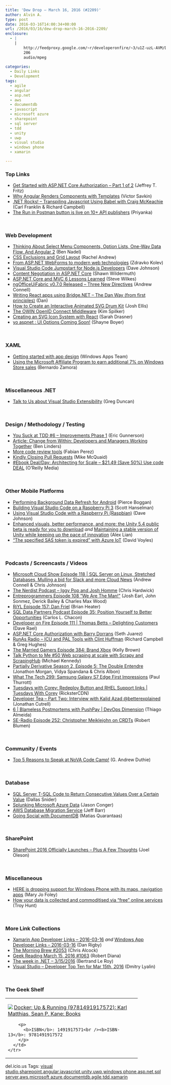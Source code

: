 ```yaml
---
title: 'Dew Drop – March 16, 2016 (#2209)'
author: Alvin A.
type: post
date: 2016-03-16T14:00:34+00:00
url: /2016/03/16/dew-drop-march-16-2016-2209/
enclosure:
  - |
    |
        http://feedproxy.google.com/~r/developeronfire/~3/u1Z-uzL-AVM/DeveloperOnFire-111-ThomasBetts.mp3
        206
        audio/mpeg
        
categories:
  - Daily Links
  - Development
tags:
  - agile
  - angular
  - asp.net
  - aws
  - documentdb
  - javascript
  - microsoft azure
  - sharepoint
  - sql server
  - tdd
  - unity
  - uwp
  - visual studio
  - windows phone
  - xamarin

---
```

### <a name="top"></a>Top Links

  * <a href="https://blogs.msdn.microsoft.com/webdev/2016/03/15/get-started-with-asp-net-core-authorization-part-1-of-2/" target="_blank">Get Started with ASP.NET Core Authorization – Part 1 of 2</a> (Jeffrey T. Fritz)
  * <a href="http://angularjs.blogspot.com/2016/03/why-angular-renders-components-with.html" target="_blank">Why Angular Renders Components with Templates</a> (Victor Savkin)
  * <a href="http://www.dotnetrocks.com/default.aspx?ShowNum=1270" target="_blank">.NET Rocks! &#8211; Transpiling Javascript Using Babel with Craig McKeachie</a> (Carl Franklin & Richard Campbell)
  * <a href="http://blog.getpostman.com/2016/03/10/run-button-is-live/" target="_blank">The Run in Postman button is live on 10+ API publishers</a> (Priyanka)

&nbsp;

### <a name="web"></a>Web Development

  * <a href="http://www.bennadel.com/blog/3049-thinking-about-select-menu-components-option-lists-one-way-data-flow-and-angular-2.htm" target="_blank">Thinking About Select Menu Components, Option Lists, One-Way Data Flow, And Angular 2</a> (Ben Nadel)
  * <a href="http://www.rachelandrew.co.uk/archives/2016/03/16/css-exclusions-and-grid-layout/" target="_blank">CSS Exclusions and Grid Layout</a> (Rachel Andrew)
  * <a href="http://www.infragistics.com/community/blogs/zdravko_kolev/archive/2016/03/15/from-asp-net-webforms-to-modern-web-technologies.aspx" target="_blank">From ASP.NET WebForms to modern web technologies</a> (Zdravko Kolev)
  * <a href="http://thisdavej.com/visual-studio-code-jumpstart-for-node-js-developers/" target="_blank">Visual Studio Code Jumpstart for Node.js Developers</a> (Dave Johnson)
  * <a href="http://wildermuth.com/2016/03/16/Content_Negotiation_in_ASP_NET_Core" target="_blank">Content Negotiation in ASP.NET Core</a> (Shawn Wildermuth)
  * <a href="http://feedproxy.google.com/~r/geekswithblogs/~3/kZF-WS36EPc/asp.net-core-mvc-6-lessons.aspx" target="_blank">ASP.NET Core and MVC 6 Lessons Learned</a> (Steve Wilkes)
  * <a href="http://feedproxy.google.com/~r/AndrewConnell/~3/Tygwz8LrUbE/ngofficeuifabric-v0-7-0-released-three-new-directives" target="_blank">ngOfficeUiFabric v0.7.0 Released &#8211; Three New Directives</a> (Andrew Connell)
  * <a href="http://www.productiverage.com/writing-react-apps-using-bridgenet-the-dan-way-from-first-principles" target="_blank">Writing React apps using Bridge.NET &#8211; The Dan Way (from first principles)</a> (Dan)
  * <a href="http://feedproxy.google.com/~r/tympanus/~3/LNwNy7qITRM/" target="_blank">How to Create an Interactive Animated SVG Drum Kit</a> (Josh Ellis)
  * <a href="https://blogs.msdn.microsoft.com/microsoft_press/2016/03/15/the-owin-openid-connect-middleware/" target="_blank">The OWIN OpenID Connect Middleware</a> (Kim Spilker)
  * <a href="https://css-tricks.com/creating-svg-icon-system-react/" target="_blank">Creating an SVG Icon System with React</a> (Sarah Drasner)
  * <a href="http://feedproxy.google.com/~r/Tattoocoder/~3/CMqMOt8H1OY/" target="_blank">yo aspnet : UI Options Coming Soon!</a> (Shayne Boyer)

&nbsp;

### <a name="silverlight"></a>XAML

  * <a href="https://blogs.windows.com/buildingapps/2016/03/15/getting-started-with-app-design/?WT.mc_id=DX_MVP4025064" target="_blank">Getting started with app design</a> (Windows Apps Team)
  * <a href="https://blogs.windows.com/buildingapps/2016/03/15/using-the-microsoft-affiliate-program-to-earn-additional-7-on-windows-store-sales/?WT.mc_id=DX_MVP4025064" target="_blank">Using the Microsoft Affiliate Program to earn additional 7% on Windows Store sales</a> (Bernardo Zamora)

&nbsp;

### <a name="dotnet"></a>Miscellaneous .NET

  * <a href="https://channel9.msdn.com/coding4fun/blog/Talk-to-Us-about-Visual-Studio-Extensibility?WT.mc_id=DX_MVP4025064" target="_blank">Talk to Us about Visual Studio Extensibility</a> (Greg Duncan)

&nbsp;

### <a name="design"></a>Design / Methodology / Testing

  * <a href="https://blogs.msdn.microsoft.com/ericgu/2016/03/15/you-suck-at-tdd-6-improvements-phase-1/" target="_blank">You Suck at TDD #6 – Improvements Phase 1</a> (Eric Gunnerson)
  * <a href="http://www.infoq.com/articles/developers-managers-working-together?utm_campaign=infoq_content&utm_source=infoq&utm_medium=feed&utm_term=global" target="_blank">Article: Change from Within: Developers and Managers Working Together</a> (Ben Linders)
  * <a href="https://github.com/blog/2123-more-code-review-tools" target="_blank">More code review tools</a> (Fabian Perez)
  * <a href="https://github.com/blog/2124-kindly-closing-pull-requests" target="_blank">Kindly Closing Pull Requests</a> (Mike McQuaid)
  * <a href="http://feedproxy.google.com/~r/oreilly/news/~3/B3BJUj_7ICQ/0636920047070.do" target="_blank">#Ebook Deal/Day: Architecting for Scale &#8211; $21.49 (Save 50%) Use code DEAL</a> (O&#8217;Reilly Media)

&nbsp;

### <a name="mobile"></a>Other Mobile Platforms

  * <a href="https://blog.xamarin.com/performing-background-data-refresh-for-android/" target="_blank">Performing Background Data Refresh for Android</a> (Pierce Boggan)
  * <a href="http://feeds.hanselman.com/~/144221104/0/scotthanselman~Building-Visual-Studio-Code-on-a-Raspberry-Pi.aspx" target="_blank">Building Visual Studio Code on a Raspberry Pi 3</a> (Scott Hanselman)
  * <a href="http://thisdavej.com/using-visual-studio-code-with-a-raspberry-pi-raspbian/" target="_blank">Using Visual Studio Code with a Raspberry Pi (Raspbian)</a> (Dave Johnson)
  * <a href="http://blogs.unity3d.com/2016/03/15/enhanced-visuals-better-performance-and-more-the-unity-5-4-public-beta-is-ready/" target="_blank">Enhanced visuals, better performance, and more: the Unity 5.4 public beta is ready for you to download</a> _and_ <a href="http://blogs.unity3d.com/2016/03/15/maintaining-a-stable-version-of-unity-while-keeping-up-the-pace-of-innovation/" target="_blank">Maintaining a stable version of Unity while keeping up the pace of innovation</a> (Alex Lian)
  * <a href="http://www.davevoyles.com/specified-sas-token-expired-azure-iot/" target="_blank">“The specified SAS token is expired” with Azure IoT</a> (David Voyles)

&nbsp;

### <a name="podcasts"></a>Podcasts / Screencasts / Videos

  * <a href="http://feeds.microsoftcloudshow.com/~r/microsoftcloudshowepisodes/~3/AZIIXkvQlc4/118-sql-server-on-linux-stretched-databases-mulling-an-slack-bid-and-more-cloud-news" target="_blank">Microsoft Cloud Show Episode 118 | SQL Server on Linux, Stretched Databases, Mulling a bid for Slack and more Cloud News</a> (Andrew Connell & Chris Johnson)
  * <a href="http://nerdist.libsyn.com/iggy-pop-and-josh-homme" target="_blank">The Nerdist Podcast &#8211; Iggy Pop and Josh Homme</a> (Chris Hardwick)
  * <a href="http://entreprogrammers.com/episode-108-we-are-the-man/" target="_blank">Entreprogrammers Episode 108 “We Are The Man!”</a> (Josh Earl, John Sonmez, Derick Bailey & Charles Max Wood)
  * <a href="http://riyl.podbean.com/e/episode-157-dan-friel/" target="_blank">RiYL Episode 157: Dan Friel</a> (Brian Heater)
  * <a href="http://sqldatapartners.com/2016/03/16/positionyourself/" target="_blank">SQL Data Partners Podcast Episode 35: Position Yourself to Better Opportunities</a> (Carlos L. Chacon)
  * <a href="http://feedproxy.google.com/~r/developeronfire/~3/u1Z-uzL-AVM/DeveloperOnFire-111-ThomasBetts.mp3" target="_blank">Developer on Fire Episode 111 | Thomas Betts &#8211; Delighting Customers</a> (Dave Rael)
  * <a href="https://channel9.msdn.com/Blogs/Seth-Juarez/ASPNET-Core-Authorization-with-Barry-Dorrans?WT.mc_id=DX_MVP4025064" target="_blank">ASP.NET Core Authorization with Barry Dorrans</a> (Seth Juarez)
  * <a href="http://feedproxy.google.com/~r/RunaAsRadioWma/~3/KqqMo52IfG4/default.aspx" target="_blank">RunAs Radio &#8211; ICU and PAL Tools with Clint Huffman</a> (Richard Campbell & Greg Hughes)
  * <a href="http://www.themarriedgamers.net/the-married-gamers-episode-384-brand-xbox/" target="_blank">The Married Gamers Episode 384: Brand Xbox</a> (Kelly Brown)
  * <a href="https://talkpython.fm/episodes/show/50/web-scraping-at-scale-with-scrapy-and-scrapinghub" target="_blank">Talk Python to Me #50 Web scraping at scale with Scrapy and ScrapingHub</a> (Michael Kennedy)
  * <a href="http://feedproxy.google.com/~r/PartiallyDerivative/~3/9ExU8w8q4Yk/season-2-episode-5" target="_blank">Partially Derivative Season 2, Episode 5: The Double Entendre</a> (Jonathon Morgan, Vidya Spandana & Chris Albon)
  * <a href="https://www.thurrott.com/podcasts/65337/what-the-tech-299-samsung-galaxy-s7-edge-first-impression" target="_blank">What The Tech 299: Samsung Galaxy S7 Edge First Impressions</a> (Paul Thurrott)
  * <a href="https://channel9.msdn.com/Shows/Tuesdays-With-Corey/Tuesdays-with-Corey-Redeploy-Button-and-RHEL-Support-links?WT.mc_id=DX_MVP4025064" target="_blank">Tuesdays with Corey: Redeploy Button and RHEL Support links | Tuesdays With Corey</a> (RicksterCDN)
  * <a href="http://feedproxy.google.com/~r/DeveloperTea/~3/OZ7Q14w2fU4/29267-part-two-interview-with-kalid-azad-betterexplained" target="_blank">Developer Tea &#8211; Part Two: Interview with Kalid Azad @betterexplained</a> (Jonathan Cutrell)
  * <a href="https://channel9.msdn.com/Shows/DevOps-Dimension/6--Blameless-Postmortems-with-PushPay?WT.mc_id=DX_MVP4025064" target="_blank">6 | Blameless Postmortems with PushPay | DevOps Dimension</a> (Thiago Almeida)
  * <a href="http://feedproxy.google.com/~r/se-radio/~3/UOw0rf7I_EM/" target="_blank">SE-Radio Episode 252: Christopher Meiklejohn on CRDTs</a> (Robert Blumen)

&nbsp;

### <a name="events"></a>Community / Events

  * <a href="http://devhammer.net/blog/top-5-reasons-speak-nova-code-camp/" target="_blank">Top 5 Reasons to Speak at NoVA Code Camp!</a> (G. Andrew Duthie)

&nbsp;

### <a name="sql"></a>Database

  * <a href="http://feedproxy.google.com/~r/MSSQLTips-LatestSqlServerTips/~3/afrgu6oZszI/tip.asp" target="_blank">SQL Server T-SQL Code to Return Consecutive Values Over a Certain Value</a> (Dallas Snider)
  * <a href="http://blogs.splunk.com/2016/03/15/splunking-microsoft-azure-data/" target="_blank">Splunking Microsoft Azure Data</a> (Jason Conger)
  * <a href="http://feedproxy.google.com/~r/AmazonWebServicesBlog/~3/6HAMPEEkNXI/" target="_blank">AWS Database Migration Service</a> (Jeff Barr)
  * <a href="https://blogs.msdn.microsoft.com/mvpawardprogram/2016/03/15/going-social-with-documentdb/" target="_blank">Going Social with DocumentDB</a> (Matias Quarantaas)

&nbsp;

### <a name="sp"></a>SharePoint

  * <a href="http://www.collabshow.com/2016/03/15/sharepoint-2016-officially-launches-plus-a-few-thoughts/" target="_blank">SharePoint 2016 Officially Launches – Plus A Few Thoughts</a> (Joel Oleson)

&nbsp;

### <a name="misc"></a>Miscellaneous

  * <a href="http://zdnet.com.feedsportal.com/c/35462/f/675660/s/4e47ae12/sc/28/l/0L0Szdnet0N0Carticle0Chere0Eis0Edropping0Esupport0Efor0Ewindows0Ephone0Ewith0Eits0Emaps0Enavigation0Eapps0C0Tftag0FRSSbaffb68/story01.htm" target="_blank">HERE is dropping support for Windows Phone with its maps, navigation apps</a> (Mary Jo Foley)
  * <a href="http://feedproxy.google.com/~r/TroyHunt/~3/eYtqUEBinDY/how-your-data-is-collected-and.html" target="_blank">How your data is collected and commoditised via “free” online services</a> (Troy Hunt)

&nbsp;

### <a name="links"></a>More Link Collections

  * <a href="http://allaboutxamarin.com/2016/03/xamarin-app-developer-links-2016-03-16/" target="_blank">Xamarin App Developer Links &#8211; 2016-03-16</a> _and_ <a href="http://windowsappdev.com/2016/03/windows-app-developer-links-2016-03-16/" target="_blank">Windows App Developer Links &#8211; 2016-03-16</a> (Dan Rigby)
  * <a href="http://feedproxy.google.com/~r/ReflectivePerspective/~3/cmwsTss4J-U/" target="_blank">The Morning Brew #2053</a> (Chris Alcock)
  * <a href="http://feeds.regulargeek.com/~r/RegularGeek/~3/N55HF_Pne1s/" target="_blank">Geek Reading March 15, 2016 #1063</a> (Robert Diana)
  * <a href="https://blogs.msdn.microsoft.com/dotnet/2016/03/15/the-week-in-net-3152016/" target="_blank">The week in .NET – 3/15/2016</a> (Bertrand Le Roy)
  * <a href="http://www.lyalin.com/2016/03/15/visual-studio-developer-top-ten-for-mar-15th-2016/" target="_blank">Visual Studio – Developer Top Ten for Mar 15th, 2016</a> (Dmitry Lyalin)

&nbsp;

### <a name="shelf"></a>The Geek Shelf

<div id="scid:7dc1bd33-94bd-46fd-a20b-0131235bcd47:1b9e9182-a10a-47f5-998f-8f20097fbb19" class="wlWriterEditableSmartContent" style="float: none; padding-bottom: 0px; padding-top: 0px; padding-left: 0px; margin: 0px; display: inline; padding-right: 0px">
  <table cellspacing="0" cellpadding="2" width="400" border="0" unselectable="on">
    <tr>
      <td valign="top" width="400">
        <p>
          <a title="Docker: Up & Running (9781491917572): Karl Matthias, Sean P. Kane: Books" href="http://www.amazon.com/exec/obidos/ASIN/1491917571/amavin-20"><img data-recalc-dims="1" decoding="async" src="https://i0.wp.com/images.amazon.com/images/P/1491917571.01.MZZZZZZZ.jpg?w=660" border="0" align="left" style="float:left" />Docker: Up & Running (9781491917572): Karl Matthias, Sean P. Kane: Books</a>
        </p>
        
        <p>
          <b>ISBN</b>: 1491917571<br /><b>ISBN-13</b>: 9781491917572
        </p>
      </td>
    </tr>
  </table>
</div>

<div id="scid:0767317B-992E-4b12-91E0-4F059A8CECA8:a45ad462-540f-433f-8824-27d0f96b88d4" class="wlWriterEditableSmartContent" style="float: none; padding-bottom: 0px; padding-top: 0px; padding-left: 0px; margin: 0px; display: inline; padding-right: 0px">
  del.icio.us Tags: <a href="http://del.icio.us/popular/visual+studio" rel="tag">visual studio</a>,<a href="http://del.icio.us/popular/sharepoint" rel="tag">sharepoint</a>,<a href="http://del.icio.us/popular/angular" rel="tag">angular</a>,<a href="http://del.icio.us/popular/javascript" rel="tag">javascript</a>,<a href="http://del.icio.us/popular/unity" rel="tag">unity</a>,<a href="http://del.icio.us/popular/uwp" rel="tag">uwp</a>,<a href="http://del.icio.us/popular/windows+phone" rel="tag">windows phone</a>,<a href="http://del.icio.us/popular/asp.net" rel="tag">asp.net</a>,<a href="http://del.icio.us/popular/sql+server" rel="tag">sql server</a>,<a href="http://del.icio.us/popular/aws" rel="tag">aws</a>,<a href="http://del.icio.us/popular/microsoft+azure" rel="tag">microsoft azure</a>,<a href="http://del.icio.us/popular/documentdb" rel="tag">documentdb</a>,<a href="http://del.icio.us/popular/agile" rel="tag">agile</a>,<a href="http://del.icio.us/popular/tdd" rel="tag">tdd</a>,<a href="http://del.icio.us/popular/xamarin" rel="tag">xamarin</a>
</div>